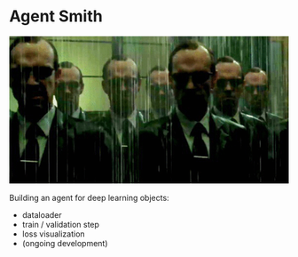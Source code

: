 # Agent Smith

![](./page_img/smith.gif)



Building an agent for deep learning objects:

* dataloader 
* train / validation step
* loss visualization 
* (ongoing development)
